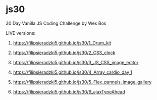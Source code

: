 # js30
30 Day Vanilla JS Coding Challenge by Wes Bos

LIVE versions:

1. https://filipsieradzki5.github.io/js30/1_Drum_kit	

2. https://filipsieradzki5.github.io/js30/2_CSS_clock	

3. https://filipsieradzki5.github.io/js30/3_JS_CSS_image_editor	

4. https://filipsieradzki5.github.io/js30/4_Array_cardio_day_1	

5. https://filipsieradzki5.github.io/js30/5_Flex_pannels_image_gallery

6. https://filipsieradzki5.github.io/js30/6_ajaxTypeAhead
